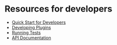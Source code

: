 # Resources for developers


* [Quick Start for Developers](development/QUICK_START.md)
* [Developing Plugins](development/create-openproject-plugin.md)
* [Running Tests](RUNNING_TESTS.md)
* [API Documentation](./api/README.md)